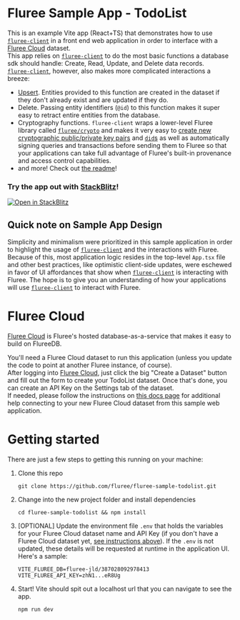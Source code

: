 # Fluree Sample App - TodoList

This is an example Vite app (React+TS) that demonstrates how to use [`fluree-client`](https://github.com/fluree/fluree-client) in a front end web application in order to interface with a [Fluree Cloud](https://data.flur.ee/) dataset.  
This app relies on [`fluree-client`](https://github.com/fluree/fluree-client) to do the most basic functions a database sdk should handle: Create, Read, Update, and Delete data records.  
[`fluree-client`](https://github.com/fluree/fluree-client), however, also makes more complicated interactions a breeze:
 - [Upsert](https://github.com/fluree/fluree-client#upsert). Entities provided to this function are created in the dataset if they don't already exist and are updated if they do.
 - Delete. Passing entity identifiers (`@id`) to this function makes it super easy to retract entire entities from the database.
 - Cryptography functions. `fluree-client` wraps a lower-level Fluree library called [`fluree/crypto`](https://github.com/fluree/fluree.crypto) and makes it very easy to [create new cryptographic public/private key pairs](https://github.com/fluree/fluree-client#generateKeyPair) and [`did`s](https://github.com/fluree/fluree-client?tab=readme-ov-file#getDid) as well as automatically signing queries and transactions before sending them to Fluree so that your applications can take full advantage of Fluree's built-in provenance and access control capabilities.
 - and more! Check out [the readme](https://github.com/fluree/fluree-client)!


### Try the app out with [StackBlitz](https://stackblitz.com/)!
[![Open in StackBlitz](https://developer.stackblitz.com/img/open_in_stackblitz.svg)](https://stackblitz.com/github/fluree/fluree-sample-todolist?title=Fluree%20Todo%20List%20Sample&file=src/App.tsx)

## Quick note on Sample App Design
Simplicity and minimalism were prioritized in this sample application in order to highlight the usage of [`fluree-client`](https://github.com/fluree/fluree-client) and the interactions with Fluree. Because of this, most application logic resides in the top-level `App.tsx` file and other best practices, like optimistic client-side updates, were eschewed in favor of UI affordances that show when [`fluree-client`](https://github.com/fluree/fluree-client) is interacting with Fluree. The hope is to give you an understanding of how your applications will use [`fluree-client`](https://github.com/fluree/fluree-client) to interact with Fluree.

# Fluree Cloud
[Fluree Cloud](https://data.flur.ee/) is Fluree's hosted database-as-a-service that makes it easy to build on FlureeDB.  

You'll need a Fluree Cloud dataset to run this application (unless you update the code to point at another Fluree instance, of course).  
After logging into [Fluree Cloud](https://data.flur.ee/), just click the big "Create a Dataset" button and fill out the form to create your TodoList dataset. Once that's done, you can create an API Key on the Settings tab of the dataset.  
If needed, please follow the instructions on [this docs page](https://developers.flur.ee/docs/nexus/topics/integrating-clients-with-datasets/) for additional help connecting to your new Fluree Cloud dataset from this sample web application.

# Getting started
There are just a few steps to getting this running on your machine:

1. Clone this repo
   ```
   git clone https://github.com/fluree/fluree-sample-todolist.git
   ```
2. Change into the new project folder and install dependencies
   ```
   cd fluree-sample-todolist && npm install
   ```
3. [OPTIONAL] Update the environment file `.env` that holds the variables for your Fluree Cloud dataset name and API Key (if you don't have a Fluree Cloud dataset yet, [see instructions above](#fluree-cloud)). If the `.env` is not updated, these details will be requested at runtime in the application UI. Here's a sample:
   ```
   VITE_FLUREE_DB=fluree-jld/387028092978413
   VITE_FLUREE_API_KEY=zhN1...eR8Ug
   ```
4. Start! Vite should spit out a localhost url that you can navigate to see the app.
   ```
   npm run dev
   ```

